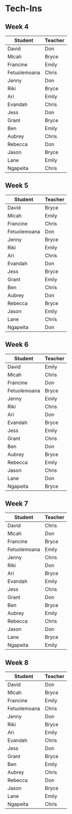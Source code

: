 # Tech-Ins

## Week 4

| Student      | Teacher |
| ------------ | ------- |
| David        | Don     |
| Micah        | Bryce   |
| Francine     | Emily   |
| Fetuolemoana | Chris   |
| Jenny        | Don     |
| Riki         | Bryce   |
| Ari          | Emily   |
| Evandah      | Chris   |
| Jess         | Don     |
| Grant        | Bryce   |
| Ben          | Emily   |
| Aubrey       | Chris   |
| Rebecca      | Don     |
| Jason        | Bryce   |
| Lane         | Emily   |
| Ngapeita     | Chris   |

## Week 5

| Student      | Teacher |
| ------------ | ------- |
| David        | Bryce   |
| Micah        | Emily   |
| Francine     | Chris   |
| Fetuolemoana | Don     |
| Jenny        | Bryce   |
| Riki         | Emily   |
| Ari          | Chris   |
| Evandah      | Don     |
| Jess         | Bryce   |
| Grant        | Emily   |
| Ben          | Chris   |
| Aubrey       | Don     |
| Rebecca      | Bryce   |
| Jason        | Emily   |
| Lane         | Chris   |
| Ngapeita     | Don     |

## Week 6

| Student      | Teacher |
| ------------ | ------- |
| David        | Emily   |
| Micah        | Chris   |
| Francine     | Don     |
| Fetuolemoana | Bryce   |
| Jenny        | Emily   |
| Riki         | Chris   |
| Ari          | Don     |
| Evandah      | Bryce   |
| Jess         | Emily   |
| Grant        | Chris   |
| Ben          | Don     |
| Aubrey       | Bryce   |
| Rebecca      | Emily   |
| Jason        | Chris   |
| Lane         | Don     |
| Ngapeita     | Bryce   |

## Week 7

| Student      | Teacher |
| ------------ | ------- |
| David        | Chris   |
| Micah        | Don     |
| Francine     | Bryce   |
| Fetuolemoana | Emily   |
| Jenny        | Chris   |
| Riki         | Don     |
| Ari          | Bryce   |
| Evandah      | Emily   |
| Jess         | Chris   |
| Grant        | Don     |
| Ben          | Bryce   |
| Aubrey       | Emily   |
| Rebecca      | Chris   |
| Jason        | Don     |
| Lane         | Bryce   |
| Ngapeita     | Emily   |

## Week 8

| Student      | Teacher |
| ------------ | ------- |
| David        | Don     |
| Micah        | Bryce   |
| Francine     | Emily   |
| Fetuolemoana | Chris   |
| Jenny        | Don     |
| Riki         | Bryce   |
| Ari          | Emily   |
| Evandah      | Chris   |
| Jess         | Don     |
| Grant        | Bryce   |
| Ben          | Emily   |
| Aubrey       | Chris   |
| Rebecca      | Don     |
| Jason        | Bryce   |
| Lane         | Emily   |
| Ngapeita     | Chris   |
